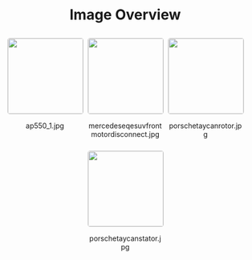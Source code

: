 <h1 style ="text-align: center;"> Image Overview </h1>
<div style="display: flex;
flex-wrap: wrap;
gap: 10px;
justify-content: center;
padding: 10px;" >
<div style="flex: 1 1 calc(33.333% - 20px); /* Three images per row on large screens */
        max-width: 150px;
        text-align: center;" >
<img src="https://media.evkx.net/multimedia/technology/motors/pmsm/ap550_1_xst.jpg" style="width: 150px;
height: auto;
border: 1px solid #ddd;
border-radius: 5px;
  ">
<p>ap550_1.jpg</p>
</div>
<div style="flex: 1 1 calc(33.333% - 20px); /* Three images per row on large screens */
        max-width: 150px;
        text-align: center;" >
<img src="https://media.evkx.net/multimedia/technology/motors/pmsm/mercedeseqesuvfrontmotordisconnect_xst.jpg" style="width: 150px;
height: auto;
border: 1px solid #ddd;
border-radius: 5px;
  ">
<p>mercedeseqesuvfrontmotordisconnect.jpg</p>
</div>
<div style="flex: 1 1 calc(33.333% - 20px); /* Three images per row on large screens */
        max-width: 150px;
        text-align: center;" >
<img src="https://media.evkx.net/multimedia/technology/motors/pmsm/porschetaycanrotor_xst.jpg" style="width: 150px;
height: auto;
border: 1px solid #ddd;
border-radius: 5px;
  ">
<p>porschetaycanrotor.jpg</p>
</div>
<div style="flex: 1 1 calc(33.333% - 20px); /* Three images per row on large screens */
        max-width: 150px;
        text-align: center;" >
<img src="https://media.evkx.net/multimedia/technology/motors/pmsm/porschetaycanstator_xst.jpg" style="width: 150px;
height: auto;
border: 1px solid #ddd;
border-radius: 5px;
  ">
<p>porschetaycanstator.jpg</p>
</div>
</div>

